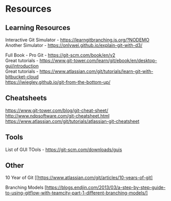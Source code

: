 # Resources

## Learning Resources
Interactive Git Simulator - https://learngitbranching.js.org/?NODEMO  
Another Simulator - https://onlywei.github.io/explain-git-with-d3/

Full Book - Pro Git - https://git-scm.com/book/en/v2  
Great tutorials - https://www.git-tower.com/learn/git/ebook/en/desktop-gui/introduction  
Great tutorials - https://www.atlassian.com/git/tutorials/learn-git-with-bitbucket-cloud  
https://jwiegley.github.io/git-from-the-bottom-up/


## Cheatsheets
https://www.git-tower.com/blog/git-cheat-sheet/  
http://www.ndpsoftware.com/git-cheatsheet.html
https://www.atlassian.com/git/tutorials/atlassian-git-cheatsheet 

## Tools
List of GUI TOols - https://git-scm.com/downloads/guis


## Other

10 Year of Git [[https://www.atlassian.com/git/articles/10-years-of-git]

Branching Models [https://blogs.endjin.com/2013/03/a-step-by-step-guide-to-using-gitflow-with-teamcity-part-1-different-branching-models/]